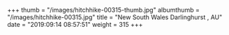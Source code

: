 +++
thumb = "/images/hitchhike-00315-thumb.jpg"
albumthumb = "/images/hitchhike-00315.jpg"
title = "New South Wales Darlinghurst , AU"
date = "2019:09:14 08:57:51"
weight = 315
+++
